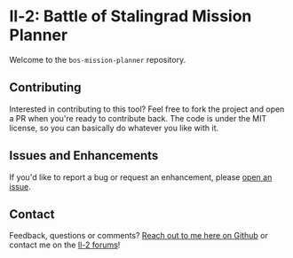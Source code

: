 # Il-2: Battle of Stalingrad Mission Planner

Welcome to the `bos-mission-planner` repository.

## Contributing

Interested in contributing to this tool? Feel free to fork the project and open a PR when you're ready to contribute back. The code is under the MIT license, so you can basically do whatever you like with it.

## Issues and Enhancements

If you'd like to report a bug or request an enhancement, please [open an issue](https://github.com/gavincabbage/bos-mission-planner/issues).

## Contact

Feedback, questions or comments? [Reach out to me here on Github](https://github.com/gavincabbage) or contact me on the [Il-2 forums](http://forum.il2sturmovik.com/user/90440-curiousgamblerr/)!
